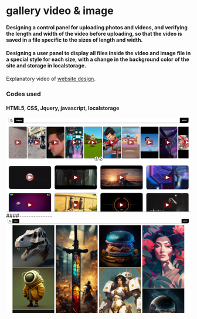 # gallery video &amp; image

#### Designing a control panel for uploading photos and videos, and verifying the length and width of the video before uploading, so that the video is saved in a file specific to the sizes of length and width.

#### Designing a user panel to display all files inside the video and image file in a special style for each size, with a change in the background color of the site and storage in localstorage.

Explanatory video of  [website design](https://youtu.be/8QmMtFolrM4).

### Codes used
#### HTML5, CSS, Jquery, javascript, localstorage

![alt text](https://raw.githubusercontent.com/ramyibrahim-eg/gallery-video-image/main/screenshot.PNG "Logo Website From React")
####--------------
![alt text](https://raw.githubusercontent.com/ramyibrahim-eg/gallery-video-image/main/screenshot-1.PNG "Logo Website From React")

